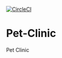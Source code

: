 [![CircleCI](https://circleci.com/gh/MaximTiberiu/Pet-Clinic/tree/main.svg?style=svg)](https://circleci.com/gh/MaximTiberiu/Pet-Clinic/tree/main)
# Pet-Clinic
Pet Clinic
